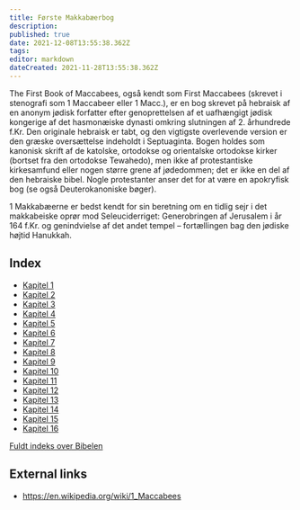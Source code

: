 ```yaml
---
title: Første Makkabæerbog
description: 
published: true
date: 2021-12-08T13:55:38.362Z
tags: 
editor: markdown
dateCreated: 2021-11-28T13:55:38.362Z
---
```


The First Book of Maccabees, også kendt som First Maccabees (skrevet i stenografi som 1 Maccabeer eller 1 Macc.), er en bog skrevet på hebraisk af en anonym jødisk forfatter efter genoprettelsen af ​​et uafhængigt jødisk kongerige af det hasmonæiske dynasti omkring slutningen af ​​2. århundrede f.Kr. Den originale hebraisk er tabt, og den vigtigste overlevende version er den græske oversættelse indeholdt i Septuaginta. Bogen holdes som kanonisk skrift af de katolske, ortodokse og orientalske ortodokse kirker (bortset fra den ortodokse Tewahedo), men ikke af protestantiske kirkesamfund eller nogen større grene af jødedommen; det er ikke en del af den hebraiske bibel. Nogle protestanter anser det for at være en apokryfisk bog (se også Deuterokanoniske bøger).

1 Makkabæerne er bedst kendt for sin beretning om en tidlig sejr i det makkabeiske oprør mod Seleuciderriget: Generobringen af ​​Jerusalem i år 164 f.Kr. og genindvielse af det andet tempel – fortællingen bag den jødiske højtid Hanukkah. 

## Index

- [Kapitel 1](/da/Bible/1_Maccabees/1)
- [Kapitel 2](/da/Bible/1_Maccabees/2)
- [Kapitel 3](/da/Bible/1_Maccabees/3)
- [Kapitel 4](/da/Bible/1_Maccabees/4)
- [Kapitel 5](/da/Bible/1_Maccabees/5)
- [Kapitel 6](/da/Bible/1_Maccabees/6)
- [Kapitel 7](/da/Bible/1_Maccabees/7)
- [Kapitel 8](/da/Bible/1_Maccabees/8)
- [Kapitel 9](/da/Bible/1_Maccabees/9)
- [Kapitel 10](/da/Bible/1_Maccabees/10)
- [Kapitel 11](/da/Bible/1_Maccabees/11)
- [Kapitel 12](/da/Bible/1_Maccabees/12)
- [Kapitel 13](/da/Bible/1_Maccabees/13)
- [Kapitel 14](/da/Bible/1_Maccabees/14)
- [Kapitel 15](/da/Bible/1_Maccabees/15)
- [Kapitel 16](/da/Bible/1_Maccabees/16)



[Fuldt indeks over Bibelen](/da/index/bible)


## External links

- https://en.wikipedia.org/wiki/1_Maccabees